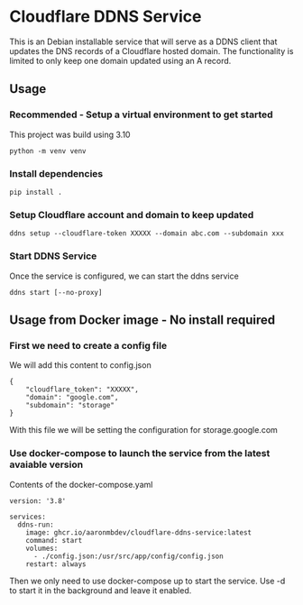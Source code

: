# Cloudflare DDNS Service

This is an Debian installable service that will serve as a DDNS client that updates the DNS records of a Cloudflare hosted domain. 
The functionality is limited to only keep one domain updated using an A record. 

## Usage

### Recommended - Setup a virtual environment to get started
This project was build using 3.10

```
python -m venv venv
```

### Install dependencies

```
pip install .
```


### Setup Cloudflare account and domain to keep updated

```
ddns setup --cloudflare-token XXXXX --domain abc.com --subdomain xxx
```

### Start DDNS Service
Once the service is configured, we can start the ddns service

```
ddns start [--no-proxy]
```


## Usage from Docker image - No install required

### First we need to create a config file
We will add this content to config.json
```
{
    "cloudflare_token": "XXXXX",
    "domain": "google.com",
    "subdomain": "storage"
}
```

With this file we will be setting the configuration for storage.google.com

### Use docker-compose to launch the service from the latest avaiable version
Contents of the docker-compose.yaml

```
version: '3.8'

services:
  ddns-run:
    image: ghcr.io/aaronmbdev/cloudflare-ddns-service:latest
    command: start
    volumes:
      - ./config.json:/usr/src/app/config/config.json
    restart: always

```

Then we only need to use docker-compose up to start the service. Use -d to start it in the background and leave it enabled.
